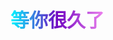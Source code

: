  <span style="
            font-size: 30px;
            font-weight: bold;
            background: linear-gradient(to right,rgb(0, 247, 255),rgb(115, 6, 194), #ee82ee);
            -webkit-background-clip: text;
            -webkit-text-fill-color: transparent;
            display: inline-block;
        ">
等你很久了
</span>


<img v-lazy="'/emoji/金钱.webp'">


<lazyshow>
<column title='Typora增强插件📄' RecordTime='2025-2-3 12:37' src='word/Typora-plugin/note' overview='使用插件增强Typora功能，比如一键执行命令行，思维导图，一键到顶，文字风格等'  status='已完成✔' delay='1'
TagColor='blue' />
</lazyshow>

<lazyshow>
<column title='Github/Git💻' RecordTime='2025-2-3 16:57' src='word/Github/note' overview='如何使用Github'  status='未完成❌' delay='2'/>
</lazyshow>


